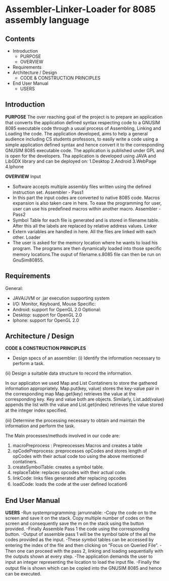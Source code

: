 Assembler-Linker-Loader for 8085 assembly language
====================================================
Contents
----------
- Introduction 
	- PURPOSE 
	- OVERVIEW 
- Requirements 
- Architecture / Design 
	- CODE & CONSTRUCTION PRINCIPLES 
- End User Manual 
	- USERS 

Introduction
--------------------
**PURPOSE**
The over reaching goal of the project is to prepare an application that converts the application deﬁned syntax respecting code to a GNUSIM 8085 executable code through a usual process of Assembling, Linking and Loading the code. The application developed, aims to help a general audience including CS students professors, to easily write a code using a simple application deﬁned syntax and hence convert it to the corresponding GNUSIM 8085 executable code. The application is published under GPL and is open for the developers.
Tha application is developed using JAVA and LibGDX library and can be deployed on:
1.Desktop
2.Android
3.WebPage
4.Iphone

**OVERVIEW**
Input
- Software accepts multiple assembly ﬁles written using the deﬁned instruction set.
Assembler - Pass1
- In this part the input codes are converted to native 8085 code. Macros expansion is also taken care in here. To ease the programming for user, user can use his predeﬁned macros within another macro.
Assembler - Pass2
- Symbol Table for each ﬁle is generated and is stored in ﬁlename.table. After this all the labels are replaced by relative address values.
Linker
- Extern variables are handled in here. All the ﬁles are linked with each other.
Loader
- The user is asked for the memory location where he wants to load his program. The programs are then dynamically loaded into those speciﬁc memory locations.The ouput of ﬁlename.s.8085 ﬁle can then be run on GnuSim80855.

Requirements
--------------
General:
- JAVA/JVM or .jar execution supporting system
- I/O: Monitor, Keyboard, Mouse
Speciﬁc:
- Android: support for OpenGL 2.0
Optional:
- Desktop: support for OpenGL 2.0
- Iphone: support for OpenGL 2.0

Architecture / Design
------------------------
**CODE & CONSTRUCTION PRINCIPLES**
- Design specs of an assembler:
(i) Identify the information necessary to perform a task.

(ii) Design a suitable data structure to record the information.

In our applicaton we used Map and List Contatiners to store the gathered information appropriately.
Map.put(key, value) stores the key-value pair in the corresponding map
Map.get(key) retrieves the value at the corresponding key.
Key and value both are objects.
Similarly, List.add(value) appends the list with the value and List.get(index) retrieves the value stored at the integer index speciﬁed.

(iii) Determine the processing necessary to obtain and maintain the information and perform the task.

The Main processes/methods involved in our code are:
1. macroPreprocess : Prepreocesses Macros and creates a table
2. opCodePreprocess: preprocesses opCodes and stores length of opCodes with
their actual code too using the above mentioned contatiners.
3. createSymbolTable: creates a symbol table.
4. replaceTable: replaces opcodes with their actual code.
5. linkCode: links ﬁles generated after replacing opcodes
6. loadCode: loads the code at the user deﬁned location6

End User Manual
------------------
**USERS**
-Run systemprogramming: jarrunnable:
-Copy the code on to the screen and save it on the stack.
Copy multiple number of codes on the screen and consequently save the m on the stack
using the button provided.
-Finally Assemble Pass 1 the code using the corresponding button.
-Output of assemble pass 1 will be the symbol table of the all the codes provided as the
input.
-These symbol tables can be accessed by entering the index of the ﬁle and then clicking
on ”Focus on Queried File”.
-Then one can proceed with the pass 2, linking and loading sequentially with the outputs
shown at every step.
-The application demands the user to input an integer representing the location to load the
input ﬁle.
-Finally the output ﬁle is shown which can be copied into the GNUSIM 8085 and hence
can be executed.